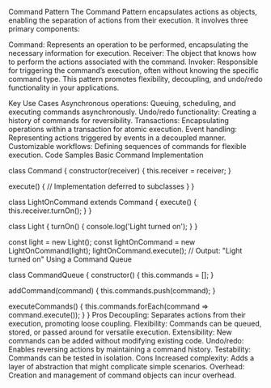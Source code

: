 Command Pattern
The Command Pattern encapsulates actions as objects, enabling the separation of actions from their execution. It involves three primary components:

Command: Represents an operation to be performed, encapsulating the necessary information for execution.
Receiver: The object that knows how to perform the actions associated with the command.
Invoker: Responsible for triggering the command’s execution, often without knowing the specific command type.
This pattern promotes flexibility, decoupling, and undo/redo functionality in your applications.

Key Use Cases
Asynchronous operations: Queuing, scheduling, and executing commands asynchronously.
Undo/redo functionality: Creating a history of commands for reversibility.
Transactions: Encapsulating operations within a transaction for atomic execution.
Event handling: Representing actions triggered by events in a decoupled manner.
Customizable workflows: Defining sequences of commands for flexible execution.
Code Samples
Basic Command Implementation

class Command {
  constructor(receiver) {
    this.receiver = receiver;
  }

  execute() {
    // Implementation deferred to subclasses
  }
}

class LightOnCommand extends Command {
  execute() {
    this.receiver.turnOn();
  }
}

class Light {
  turnOn() {
    console.log('Light turned on');
  }
}

const light = new Light();
const lightOnCommand = new LightOnCommand(light);
lightOnCommand.execute(); // Output: "Light turned on"
Using a Command Queue

class CommandQueue {
  constructor() {
    this.commands = [];
  }

  addCommand(command) {
    this.commands.push(command);
  }

  executeCommands() {
    this.commands.forEach(command => command.execute());
  }
}
Pros
Decoupling: Separates actions from their execution, promoting loose coupling.
Flexibility: Commands can be queued, stored, or passed around for versatile execution.
Extensibility: New commands can be added without modifying existing code.
Undo/redo: Enables reversing actions by maintaining a command history.
Testability: Commands can be tested in isolation.
Cons
Increased complexity: Adds a layer of abstraction that might complicate simple scenarios.
Overhead: Creation and management of command objects can incur overhead.